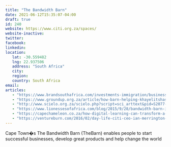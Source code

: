 ```yaml
---
title: "The Bandwidth Barn"
date: 2021-06-12T15:35:07-04:00
draft: true
id: 240
website: https://www.citi.org.za/spaces/
website-inactive: 
twitter: 
facebook: 
linkedin: 
location: 
   lat: -30.559482
   lng: 22.937506
   address: "South Africa"
   city: 
   region: 
   country: South Africa
email: 
articles:
   - "https://www.brandsouthafrica.com/investments-immigration/business/investing/opportunities/bandwidthbarn"
   - "https://www.groundup.org.za/article/how-barn-helping-khayelitshas-entrepreneurs/"
   - "http://www.scielo.org.za/scielo.php?script=sci_arttext&pid=S2077-72132020000200005"
   - "https://www.lionessesofafrica.com/blog/2015/9/28/bandwidth-barn-in-cape-town-south-africa-is-interviewing-entrepreneurs-for-its-next-series-of-programmes"
   - "https://capechameleon.co.za/how-digital-learning-can-transform-a-township/"
   - "https://ventureburn.com/2016/02/day-life-citi-ceo-ian-merrington-native-article/"
---
```

Cape Town�s The Bandwidth Barn (TheBarn) enables people to start successful businesses, develop great products and help change the world   
